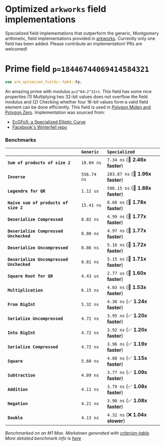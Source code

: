 # Optimized `arkworks` field implementations

Specialized field implementations that outperform the generic, Montgomery arithmetic, field implementations provided in [arkworks](https://github.com/arkworks-rs/algebra). Currently only one field has been added. Please contribute an implementation! PRs are welcomed!

# Prime field `p=18446744069414584321`

```rust
use ark_optimized_fields::fp64::Fp;
```

An amazing prime with modulus `p=2^64−2^32+1`. This field has some nice properties (1) Multiplying two 32-bit values does not overflow the field modulus and (2) Checking whether four 16-bit values form a valid field element can be done efficiently. This field is used in [Polygon Miden and Polygon Zero](https://twitter.com/0xPolygonMiden/status/1478786573348995075). Implementation was sourced from:

- [EcGFp5: a Specialized Elliptic Curve](https://eprint.iacr.org/2022/274.pdf)
- [Facebook's Winterfell repo](https://github.com/novifinancial/winterfell/blob/c7c92620cc7661e38ad58e1a3bdfbd7bba694c5d/math/src/field/f64/mod.rs)

### Benchmarks

|                                          | `Generic`   | `Specialized`                     |
| :--------------------------------------- | :---------- | :-------------------------------- |
| **`Sum of products of size 2`**          | `18.04 ns`  | `7.34 ns` (🚀 **2.46x faster**)   |
| **`Inverse`**                            | `556.74 ns` | `283.87 ns` (🚀 **1.96x faster**) |
| **`Legendre for QR`**                    | `1.12 us`   | `596.15 ns` (🚀 **1.88x faster**) |
| **`Naive sum of products of size 2`**    | `15.41 ns`  | `8.68 ns` (🚀 **1.78x faster**)   |
| **`Deserialize Compressed`**             | `8.82 ns`   | `4.99 ns` (🚀 **1.77x faster**)   |
| **`Deserialize Compressed Unchecked`**   | `8.80 ns`   | `4.97 ns` (🚀 **1.77x faster**)   |
| **`Deserialize Uncompressed`**           | `8.86 ns`   | `5.16 ns` (🚀 **1.72x faster**)   |
| **`Deserialize Uncompressed Unchecked`** | `8.81 ns`   | `5.15 ns` (🚀 **1.71x faster**)   |
| **`Square Root for QR`**                 | `4.43 us`   | `2.77 us` (🚀 **1.60x faster**)   |
| **`Multiplication`**                     | `6.15 ns`   | `4.03 ns` (🚀 **1.53x faster**)   |
| **`From BigInt`**                        | `5.32 ns`   | `4.30 ns` (✅ **1.24x faster**)   |
| **`Serialize Uncompressed`**             | `4.72 ns`   | `3.95 ns` (✅ **1.20x faster**)   |
| **`Into BigInt`**                        | `4.72 ns`   | `3.92 ns` (✅ **1.20x faster**)   |
| **`Serialize Compressed`**               | `4.72 ns`   | `3.96 ns` (✅ **1.19x faster**)   |
| **`Square`**                             | `5.60 ns`   | `4.88 ns` (✅ **1.15x faster**)   |
| **`Subtraction`**                        | `4.09 ns`   | `3.77 ns` (✅ **1.09x faster**)   |
| **`Addition`**                           | `4.11 ns`   | `3.79 ns` (✅ **1.08x faster**)   |
| **`Negation`**                           | `4.21 ns`   | `3.90 ns` (✅ **1.08x faster**)   |
| **`Double`**                             | `4.13 ns`   | `4.32 ns` (❌ **1.04x slower**)   |

_Benchmarked on an M1 Max. Markdown generated with
[criterion-table](https://github.com/nu11ptr/criterion-table). More detailed benchmark info is [here](http://andrewmilson.com/optimized-fields/criterion/report/index.html)_

